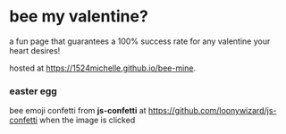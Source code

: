 # bee my valentine?

a fun page that guarantees a 100% success rate for any valentine your heart desires! 

hosted at https://1524michelle.github.io/bee-mine.

### easter egg

bee emoji confetti from **js-confetti** at https://github.com/loonywizard/js-confetti when the image is clicked